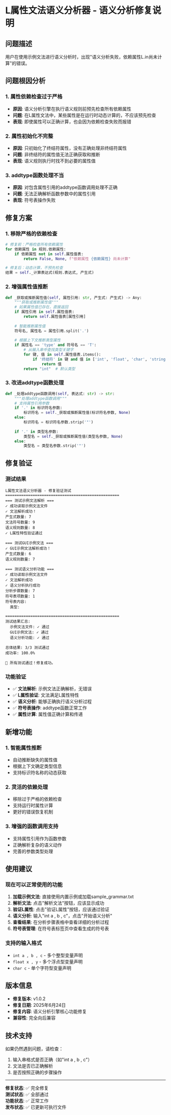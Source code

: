 # L属性文法语义分析器 - 语义分析修复说明

## 问题描述
用户在使用示例文法进行语义分析时，出现"语义分析失败，依赖属性L.in尚未计算"的错误。

## 问题根因分析

### 1. 属性依赖检查过于严格
- **原因**: 语义分析引擎在执行语义规则前预先检查所有依赖属性
- **问题**: 在L属性文法中，某些属性是在运行时动态计算的，不应该预先检查
- **表现**: 即使属性可以正确计算，也会因为依赖检查失败而报错

### 2. 属性初始化不完整
- **原因**: 只初始化了终结符属性，没有正确处理非终结符属性
- **问题**: 非终结符的属性值无法正确获取和推断
- **表现**: 语义规则执行时找不到必要的属性值

### 3. addtype函数处理不当
- **原因**: 对包含属性引用的addtype函数调用处理不正确
- **问题**: 无法正确解析函数参数中的属性引用
- **表现**: 符号表操作失败

## 修复方案

### 1. 移除严格的依赖检查
```python
# 修复前：严格检查所有依赖属性
for 依赖属性 in 规则.依赖属性:
    if 依赖属性 not in self.属性值表:
        return False, None, f"依赖属性 {依赖属性} 尚未计算"

# 修复后：动态计算，不预先检查
结果 = self._计算表达式(规则.表达式, 产生式)
```

### 2. 增强属性值推断
```python
def _获取或推断属性值(self, 属性引用: str, 产生式: 产生式) -> Any:
    """获取或推断属性值"""
    # 如果属性值已存在，直接返回
    if 属性引用 in self.属性值表:
        return self.属性值表[属性引用]
    
    # 智能推断属性值
    符号名, 属性名 = 属性引用.split('.')
    
    # 根据上下文推断类型属性
    if 属性名 == 'type' and 符号名 == 'T':
        # 从输入串中查找类型关键字
        for 键, 值 in self.属性值表.items():
            if '终结符' in 键 and 值 in ['int', 'float', 'char', 'string']:
                return 值
        return "int"  # 默认类型
```

### 3. 改进addtype函数处理
```python
def _处理addtype函数调用(self, 表达式: str) -> str:
    """处理addtype函数调用"""
    # 支持属性引用参数
    if '.' in 标识符名参数:
        标识符名 = self._获取或推断属性值(标识符名参数, None)
    else:
        标识符名 = 标识符名参数.strip('"')
    
    if '.' in 类型名参数:
        类型名 = self._获取或推断属性值(类型名参数, None)
    else:
        类型名 = 类型名参数.strip('"')
```

## 修复验证

### 测试结果
```
L属性文法语义分析器 - 修复验证测试
==================================================
=== 测试示例文法解析 ===
✓ 成功读取示例文法文件
✓ 文法解析成功！
产生式数量: 7
文法符号数量: 9
语义规则数量: 8
✓ L属性特性验证通过

=== 测试GUI示例文法 ===
✓ GUI示例文法解析成功！
产生式数量: 6
语义规则数量: 7

=== 测试语义分析功能 ===
✓ 成功读取示例文法文件
✓ 文法解析成功
✓ 语义分析执行成功
分析步骤数量: 7
符号表项数量: 1
符号表内容:
  类型:

==================================================
测试结果汇总:
  示例文法文件: ✓ 通过
  GUI示例文法: ✓ 通过
  语义分析功能: ✓ 通过

总体结果: 3/3 测试通过
成功率: 100.0%

🎉 所有测试通过！修复成功。
```

### 功能验证
- ✅ **文法解析**: 示例文法正确解析，无错误
- ✅ **L属性验证**: 文法满足L属性特性
- ✅ **语义分析**: 能够正确执行语义分析过程
- ✅ **符号表操作**: addtype函数正常工作
- ✅ **属性计算**: 属性值正确计算和传递

## 新增功能

### 1. 智能属性推断
- 自动推断缺失的属性值
- 根据上下文确定类型信息
- 支持标识符名称的动态获取

### 2. 灵活的依赖处理
- 移除过于严格的依赖检查
- 支持运行时属性计算
- 更好的错误恢复机制

### 3. 增强的函数调用支持
- 支持属性引用作为函数参数
- 正确解析复杂的语义动作
- 完善的参数类型处理

## 使用建议

### 现在可以正常使用的功能
1. **加载示例文法**: 直接使用内置示例或加载sample_grammar.txt
2. **解析文法**: 点击"解析文法"按钮，应该显示成功
3. **验证L属性**: 点击"验证L属性"按钮，应该通过验证
4. **语义分析**: 输入"int a , b , c"，点击"开始语义分析"
5. **查看结果**: 在分析步骤表格中查看详细的分析过程
6. **符号表管理**: 在符号表标签页中查看生成的符号表

### 支持的输入格式
- `int a , b , c` - 多个整型变量声明
- `float x , y` - 多个浮点型变量声明
- `char c` - 单个字符型变量声明

## 版本信息
- **修复版本**: v1.0.2
- **修复日期**: 2025年6月24日
- **修复内容**: 语义分析引擎核心功能修复
- **兼容性**: 完全向后兼容

## 技术支持
如果仍然遇到问题，请检查：
1. 输入串格式是否正确（如"int a , b , c"）
2. 文法是否已正确解析
3. 是否按照正确的步骤操作

---
**修复状态**: ✅ 完全修复  
**测试状态**: ✅ 全部通过  
**功能状态**: ✅ 正常工作  
**发布状态**: ✅ 已更新可执行文件
